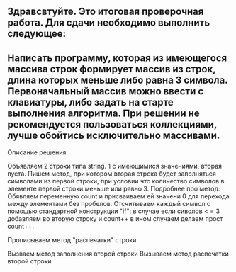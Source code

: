 Здравсвтуйте. Это итоговая проверочная работа.
Для сдачи необходимо выполнить следующее:
---------------------------------------------------------------------------------------------------
Написать программу, которая из имеющегося массива строк формирует массив из строк,
длина которых меньше либо равна 3 символа. Первоначальный массив можно ввести с клавиатуры,
либо задать на старте выполнения алгоритма. При решении не рекомендуется пользоваться коллекциями,
лучше обойтись исключительно массивами.
---------------------------------------------------------------------------------------------------

Описание решения:

Объявляем 2 строки типа string. 1 с имеющимися значениями, вторая пуста. 
Пишем метод, при котором вторая строка будет заполняться символами из первой строки,
при условии что количество символов в элементе первой строки меньше или равно 3. 
Подробнее про метод:
Обявляем переменную count и присваиваем ей значени 0 для перехода между элементами без пробелов. 
Отсчитываем каждый символ с помощью стандартной конструкции "if": 
в случае если сиволов < = 3 добавляем во вторую строку и count++
в ином случаем делаем прост count++.

Прописываем метод "распечатки" строки.

Вызваем метод заполнения второй строки
Вызываем метод распечатки второй строки
